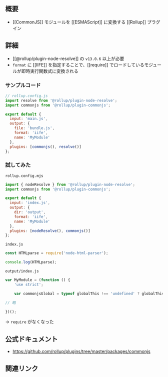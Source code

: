 ## 概要
- [[CommonJS]] モジュールを [[ESMAScript]] に変換する [[Rollup]] プラグイン

## 詳細
- [[@rollup/plugin-node-resolve]] の `v13.0.6` 以上が必要
- `format` に [[IIFE]] を指定することで、[[require]] でロードしているモジュールが即時実行関数式に変換される

### サンプルコード
```js
// rollup.config.js
import resolve from '@rollup/plugin-node-resolve';
import commonjs from '@rollup/plugin-commonjs';

export default {
  input: 'main.js',
  output: {
    file: 'bundle.js',
    format: 'iife',
    name: 'MyModule'
  },
  plugins: [commonjs(), resolve()]
};
```

### 試してみた
`rollup.config.mjs`
```js
import { nodeResolve } from '@rollup/plugin-node-resolve';
import commonjs from '@rollup/plugin-commonjs';

export default {
  input: 'index.js',
  output: {
    dir: 'output',
    format: 'iife',
    name: 'MyModule'
  },
  plugins: [nodeResolve(), commonjs()]
};
```
`index.js`
```js
const HTMLparse = require('node-html-parser');

console.log(HTMLparse);
```
`output/index.js`
```js
var MyModule = (function () {
	'use strict';

	var commonjsGlobal = typeof globalThis !== 'undefined' ? globalThis : typeof window !== 'undefined' ? window : typeof global !== 'undefined' ? global : typeof self !== 'undefined' ? self : {};

// 略

})();

```
→ `require` がなくなった
## 公式ドキュメント
- https://github.com/rollup/plugins/tree/master/packages/commonjs

## 関連リンク

